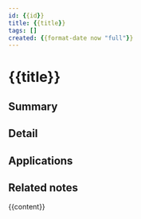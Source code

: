 ```yaml
---
id: {{id}}
title: {{title}}
tags: []
created: {{format-date now "full"}} 
---
```

# {{title}}

## Summary 

## Detail

## Applications

## Related notes

{{content}}
